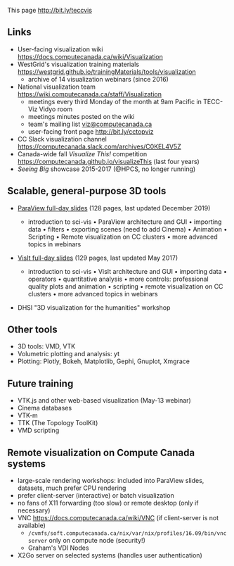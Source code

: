 This page http://bit.ly/teccvis

## Links

- User-facing visualization wiki https://docs.computecanada.ca/wiki/Visualization
- WestGrid's visualization training materials https://westgrid.github.io/trainingMaterials/tools/visualization
  - archive of 14 visualization webinars (since 2016)
- National visualization team https://wiki.computecanada.ca/staff/Visualization
  - meetings every third Monday of the month at 9am Pacific in TECC-Viz Vidyo room
  - meetings minutes posted on the wiki
  - team's mailing list viz@computecanada.ca
  - user-facing front page http://bit.ly/cctopviz
- CC Slack visualization channel https://computecanada.slack.com/archives/C0KEL4V5Z
- Canada-wide fall *Visualize This!* competition https://computecanada.github.io/visualizeThis (last four years)
- *Seeing Big* showcase 2015-2017 (@HPCS, no longer running)

## Scalable, general-purpose 3D tools

* [ParaView full-day slides](https://westgrid.github.io/trainingMaterials/materials/paraviewWorkshop.pdf) (128
  pages, last updated December 2019)
  - introduction to sci-vis • ParaView architecture and GUI • importing data • filters • exporting
    scenes (need to add Cinema) • Animation • Scripting • Remote visualization on CC clusters • more
    advanced topics in webinars

* [VisIt full-day slides](https://westgrid.github.io/trainingMaterials/materials/visitWorkshop.pdf) (129 pages,
    last updated May 2017)
  - introduction to sci-vis • VisIt architecture and GUI • importing data • operators • quantitative
    analysis • more controls: professional quality plots and animation • scripting • remote visualization
    on CC clusters • more advanced topics in webinars

* DHSI "3D visualization for the humanities" workshop

## Other tools

* 3D tools: VMD, VTK
* Volumetric plotting and analysis: yt
* Plotting: Plotly, Bokeh, Matplotlib, Gephi, Gnuplot, Xmgrace

## Future training

* VTK.js and other web-based visualization (May-13 webinar)
* Cinema databases
* VTK-m
* TTK (The Topology ToolKit)
* VMD scripting

## Remote visualization on Compute Canada systems

- large-scale rendering workshops: included into ParaView slides, datasets, much prefer CPU rendering
- prefer client-server (interactive) or batch visualization
- no fans of X11 forwarding (too slow) or remote desktop (only if necessary)
- VNC https://docs.computecanada.ca/wiki/VNC (if client-server is not available)
  - `/cvmfs/soft.computecanada.ca/nix/var/nix/profiles/16.09/bin/vncserver` only on compute node (security!)
  - Graham's VDI Nodes
- X2Go server on selected systems (handles user authentication)
